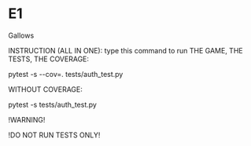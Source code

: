 # E1
Gallows

INSTRUCTION (ALL IN ONE):
type this command to run THE GAME, THE TESTS, THE COVERAGE:

pytest -s --cov=. tests/auth_test.py

WITHOUT COVERAGE:

pytest -s tests/auth_test.py

!WARNING!

!DO NOT RUN TESTS ONLY!
